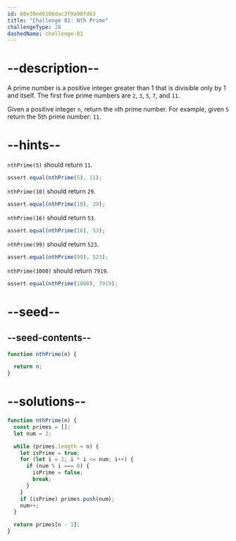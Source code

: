 ```yaml
---
id: 68e39ed6106dac2f0a98fd63
title: "Challenge 81: Nth Prime"
challengeType: 28
dashedName: challenge-81
---
```


# --description--

A prime number is a positive integer greater than 1 that is divisible only by 1 and itself. The first five prime numbers are `2`, `3`, `5`, `7`, and `11`.

Given a positive integer `n`, return the `n`th prime number. For example, given `5` return the 5th prime number: `11`.

# --hints--

`nthPrime(5)` should return `11`.

```js
assert.equal(nthPrime(5), 11);
```

`nthPrime(10)` should return `29`.

```js
assert.equal(nthPrime(10), 29);
```

`nthPrime(16)` should return `53`.

```js
assert.equal(nthPrime(16), 53);
```

`nthPrime(99)` should return `523`.

```js
assert.equal(nthPrime(99), 523);
```

`nthPrime(1000)` should return `7919`.

```js
assert.equal(nthPrime(1000), 7919);
```

# --seed--

## --seed-contents--

```js
function nthPrime(n) {

  return n;
}
```

# --solutions--

```js
function nthPrime(n) {
  const primes = [];
  let num = 2;

  while (primes.length < n) {
    let isPrime = true;
    for (let i = 2; i * i <= num; i++) {
      if (num % i === 0) {
        isPrime = false;
        break;
      }
    }
    if (isPrime) primes.push(num);
    num++;
  }

  return primes[n - 1];
}
```
